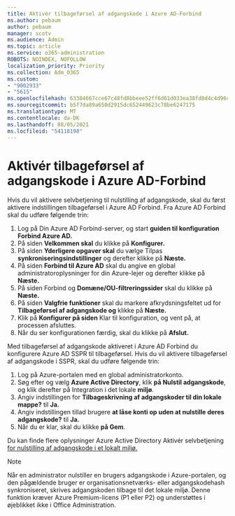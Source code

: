 ```yaml
---
title: Aktivér tilbageførsel af adgangskode i Azure AD-Forbind
ms.author: pebaum
author: pebaum
manager: scotv
ms.audience: Admin
ms.topic: article
ms.service: o365-administration
ROBOTS: NOINDEX, NOFOLLOW
localization_priority: Priority
ms.collection: Adm_O365
ms.custom:
- "9002933"
- "5615"
ms.openlocfilehash: 63304667cce67c48fd8bbeee52ff6d61d033ea38fd8d4c4d96c240847dab2cab
ms.sourcegitcommit: b5f7da89a650d2915dc652449623c78be6247175
ms.translationtype: MT
ms.contentlocale: da-DK
ms.lasthandoff: 08/05/2021
ms.locfileid: "54118198"
---
```

# <a name="enable-password-writeback-in-azure-ad-connect"></a>Aktivér tilbageførsel af adgangskode i Azure AD-Forbind

Hvis du vil aktivere selvbetjening til nulstilling af adgangskode, skal du først aktivere indstillingen tilbageførsel i Azure AD Forbind. Fra Azure AD Forbind skal du udføre følgende trin:

1. Log på Din Azure AD Forbind-server, og start **guiden til konfiguration Forbind Azure AD.**
2. På siden **Velkommen skal** du klikke på **Konfigurer.**
3. På siden **Yderligere opgaver skal** du vælge Tilpas **synkroniseringsindstillinger** og derefter klikke på **Næste.**
4. På siden **Forbind til Azure AD** skal du angive en global administratoroplysninger for din Azure-lejer og derefter klikke på **Næste.**
5. På siden Forbind og **Domæne/OU-filtreringssider** skal du klikke på **Næste.** 
6. På siden **Valgfrie funktioner** skal du markere afkrydsningsfeltet ud for **Tilbageførsel af adgangskode og** klikke på **Næste.**
7. Klik på **Konfigurer på siden** Klar til konfiguration, og vent på, at processen afsluttes. 
8. Når du ser konfigurationen færdig, skal du klikke på **Afslut.**

Med tilbageførsel af adgangskode aktiveret i Azure AD Forbind du konfigurere Azure AD SSPR til tilbageførsel.  Hvis du vil aktivere tilbageførsel af adgangskode i SSPR, skal du udføre følgende trin:

1. Log på Azure-portalen med en global administratorkonto.
2. Søg efter og vælg **Azure Active Directory**, klik **på Nulstil adgangskode**, og klik derefter på Integration i det lokale **miljø**.
3. Angiv indstillingen for **Tilbageskrivning af adgangskoder til din lokale mappe?** til **Ja.**
4. Angiv indstillingen tillad brugere **at låse konti op uden at nulstille deres adgangskode?** til **Ja.**
5. Når du er klar, skal du klikke **på Gem**.

Du kan finde flere oplysninger Azure Active Directory Aktivér selvbetjening [for nulstilling af adgangskode i et lokalt miljø.](https://docs.microsoft.com/azure/active-directory/authentication/tutorial-enable-sspr-writeback)

> [!NOTE]
>  Når en administrator nulstiller en brugers adgangskode i Azure-portalen, og den pågældende bruger er organisationsnetværks- eller adgangskodehash synkroniseret, skrives adgangskoden tilbage til det lokale miljø. Denne funktion kræver Azure Premium-licens (P1 eller P2) og understøttes i øjeblikket ikke i Office Administration.
